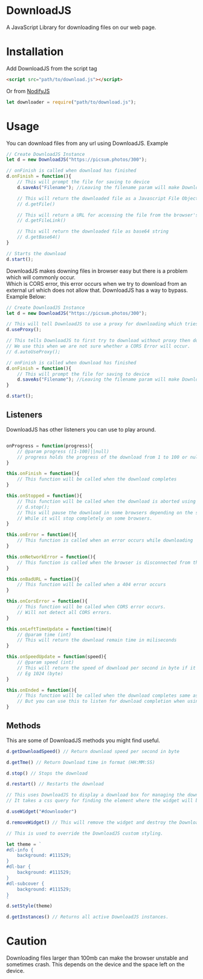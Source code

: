 # DownloadJS

A JavaScript Library for downloading files on our web page.

# Installation

Add DownloadJS from the script tag
```html
<script src="path/to/download.js"></script>
```
Or from [NodifyJS](https://www.github.com/DevBash1/NodifyJS)
```javascript
let downloader = require("path/to/download.js");
```
# Usage

You can download files from any url using DownloadJS.
Example

```javascript
// Create DownloadJS Instance 
let d = new DownloadJS("https://picsum.photos/300");

// onFinish is called when download has finished
d.onFinish = function(){
    // This will prompt the file for saving to device
    d.saveAs("Filename"); //Leaving the filename param will make DownloadJS guess the name of the file.

    // This will return the downloaded file as a Javascript File Object
    // d.getFile()

    // This will return a URL for accessing the file from the browser's storage
    // d.getFileLink()

    // This will return the downloaded file as base64 string
    // d.getBase64()
}

// Starts the download
d.start();
```

DownloadJS makes downing files in browser easy but there is a problem which will commonly occur.  
Which is CORS error, this error occurs when we try to download from an external url which does not allow that.
DownloadJS has a way to bypass.
Example Below:

```javascript
// Create DownloadJS Instance 
let d = new DownloadJS("https://picsum.photos/300");

// This will tell DownloadJS to use a proxy for downloading which tries to bypass CORS Error.
d.useProxy();

// This tells DownloadJS to first try to download without proxy then download again if download fails due to CORS Error.
// We use this when we are not sure whether a CORS Error will occur.
// d.autoUseProxy();

// onFinish is called when download has finished
d.onFinish = function(){
    // This will prompt the file for saving to device
    d.saveAs("Filename"); //Leaving the filename param will make DownloadJS guess the name of the file.
}

d.start();

```

## Listeners

DownloadJS has other listeners you can use to play around.

```javascript

onProgress = function(progress){
    // @param progress ([1-100]||null)
    // progress holds the progress of the download from 1 to 100 or null if the progress can not be calculated
}

this.onFinish = function(){
    // This function will be called when the download completes
}

this.onStopped = function(){
    // This function will be called when the download is aborted using
    // d.stop();
    // This will pause the download in some browsers depending on the server and continue from where it stopped when restarted.  
    // While it will stop completely on some browsers.
}

this.onError = function(){
    // This function is called when an error occurs while downloading
}

this.onNetworkError = function(){
    // This function is called when the browser is disconnected from the internet totally
}

this.onBadURL = function(){
    // This function will be called when a 404 error occurs
}

this.onCorsError = function(){
    // This function will be called when CORS error occurs.
    // Will not detect all CORS errors.
}

this.onLeftTimeUpdate = function(time){
    // @param time (int)
    // This will return the download remain time in miliseconds
}

this.onSpeedUpdate = function(speed){
    // @param speed (int)
    // This will return the speed of download per second in byte if it can be calulated.
    // Eg 1024 (byte)
}

this.onEnded = function(){
    // This function will be called when the download completes same as onFinsished.
    // But you can use this to listen for download completion when using a widget.
}


```

## Methods

This are some of DownloadJS methods you might find useful.

```javascript
d.getDownloadSpeed() // Return download speed per second in byte

d.getTme() // Return Download time in format (HH:MM:SS)

d.stop() // Stops the download

d.restart() // Restarts the download

// This uses DownloadJS to display a download box for managing the downloaded file.
// It takes a css query for finding the element where the widget will be appended.

d.useWidget("#downloader")

d.removeWidget() // This will remove the widget and destroy the DownloadJS Instance.

// This is used to override the DownloadJS custom styling.

let theme = `
#dl-info {
    background: #111529;
}
#dl-bar {
    background: #111529;
}
#dl-subcover {
    background: #111529;
}
`
d.setStyle(theme)

d.getInstances() // Returns all active DownloadJS instances.
```

# Caution

Downloading files larger than 100mb can make the browser unstable and sometimes crash.
This depends on the device and the space left on the device.